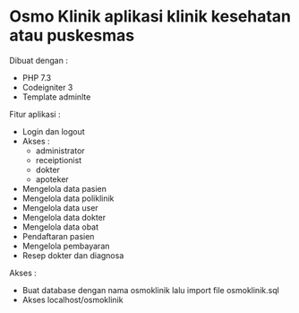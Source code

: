 # Osmo Klinik aplikasi klinik kesehatan atau puskesmas

Dibuat dengan : 
- PHP 7.3 
- Codeigniter 3 
- Template adminlte

Fitur aplikasi : 
- Login dan logout 
- Akses :
  - administrator
  - receiptionist
  - dokter
  - apoteker
- Mengelola data pasien
- Mengelola data poliklinik
- Mengelola data user
- Mengelola data dokter
- Mengelola data obat
- Pendaftaran pasien
- Mengelola pembayaran
- Resep dokter dan diagnosa

Akses :
- Buat database dengan nama osmoklinik lalu import file osmoklinik.sql
- Akses localhost/osmoklinik
